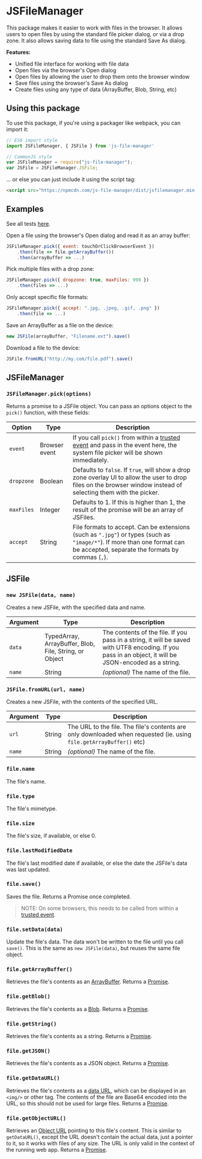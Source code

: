 # JSFileManager

This package makes it easier to work with files in the browser. It allows users to open files by using the standard file picker dialog, or via a drop zone. It also allows saving data to file using the standard Save As dialog.

**Features:**

- Unified file interface for working with file data
- Open files via the browser's Open dialog
- Open files by allowing the user to drop them onto the browser window
- Save files using the browser's Save As dialog
- Create files using any type of data (ArrayBuffer, Blob, String, etc)

## Using this package

To use this package, if you're using a packager like webpack, you can import it:

``` javascript
// ES6 import style
import JSFileManager, { JSFile } from 'js-file-manager'

// CommonJS style
var JSFileManager = require("js-file-manager");
var JSFile = JSFileManager.JSFile;
```

... or else you can just include it using the script tag:

``` html
<script src="https://npmcdn.com/js-file-manager/dist/jsfilemanager.min.js"></script>
```

## Examples

See all tests [here](https://rawgit.com/jjv360/js-file-manager/master/tests.html).

Open a file using the browser's Open dialog and read it as an array buffer:

``` javascript
JSFileManager.pick({ event: touchOrClickBrowserEvent })
    .then(file => file.getArrayBuffer())
	.then(arrayBuffer => ...)
```

Pick multiple files with a drop zone:

``` javascript
JSFileManager.pick({ dropzone: true, maxFiles: 999 })
    .then(files => ...)
```

Only accept specific file formats:
```javascript
JSFileManager.pick({ accept: ".jpg, .jpeg, .gif, .png" })
    .then(file => ...)
```

Save an ArrayBuffer as a file on the device:

``` javascript
new JSFile(arrayBuffer, "Filename.ext").save()
```

Download a file to the device:

``` javascript
JSFile.fromURL("http://my.com/file.pdf").save()
```


## JSFileManager

### `JSFileManager.pick(options)`

Returns a promise to a JSFile object. You can pass an options object to the `pick()` function, with these fields:

Option		| Type				| Description
------------|-------------------|-----------------------
`event` 	| Browser event 	| If you call `pick()` from within a [trusted event] and pass in the event here, the system file picker will be shown immediately.
`dropzone`	| Boolean			| Defaults to `false`. If `true`, will show a drop zone overlay UI to allow the user to drop files on the browser window instead of selecting them with the picker.
`maxFiles`	| Integer			| Defaults to 1. If this is higher than 1, the result of the promise will be an array of JSFiles.
`accept`	| String			| File formats to accept. Can be extensions (such as `".jpg"`) or types (such as `"image/*"`). If more than one format can be accepted, separate the formats by commas (`,`).


## JSFile

### `new JSFile(data, name)`

Creates a new JSFile, with the specified data and name.

Argument	| Type														| Description
------------|-----------------------------------------------------------|-----------------------
`data`		| TypedArray, ArrayBuffer, Blob, File, String, or Object	| The contents of the file. If you pass in a string, it will be saved with UTF8 encoding. If you pass in an object, it will be JSON-encoded as a string.
`name`		| String													| *(optional)* The name of the file.


### `JSFile.fromURL(url, name)`

Creates a new JSFile, with the contents of the specified URL.

Argument	| Type		| Description
------------|-----------|-----------------------
`url`		| String	| The URL to the file. The file's contents are only downloaded when requested (ie. using `file.getArrayBuffer()` etc)
`name`		| String	| *(optional)* The name of the file.


### `file.name`

The file's name.


### `file.type`

The file's mimetype.


### `file.size`

The file's size, if available, or else 0.


### `file.lastModifiedDate`

The file's last modified date if available, or else the date the JSFile's data was last updated.


### `file.save()`

Saves the file. Returns a Promise once completed.

> NOTE: On some browsers, this needs to be called from within a [trusted event].


### `file.setData(data)`

Update the file's data. The data won't be written to the file until you call `save()`. This is the same as `new JSFile(data)`, but reuses the same file object.


### `file.getArrayBuffer()`

Retrieves the file's contents as an [ArrayBuffer]. Returns a [Promise].


### `file.getBlob()`

Retrieves the file's contents as a [Blob]. Returns a [Promise].


### `file.getString()`

Retrieves the file's contents as a string. Returns a [Promise].


### `file.getJSON()`

Retrieves the file's contents as a JSON object. Returns a [Promise].


### `file.getDataURL()`

Retrieves the file's contents as a [data URL], which can be displayed in an `<img/>` or other tag. The contents of the file are Base64 encoded into the URL, so this should not be used for large files. Returns a [Promise].


### `file.getObjectURL()`

Retrieves an [Object URL] pointing to this file's content. This is similar to `getDataURL()`, except the URL doesn't contain the actual data, just a pointer to it, so it works with files of any size.
The URL is only valid in the context of the running web app. Returns a [Promise].



[ArrayBuffer]: https://developer.mozilla.org/en/docs/Web/JavaScript/Reference/Global_Objects/ArrayBuffer
[Blob]: https://developer.mozilla.org/en/docs/Web/API/Blob
[data URL]: https://developer.mozilla.org/en-US/docs/Web/HTTP/Basics_of_HTTP/Data_URIs
[Object URL]: https://developer.mozilla.org/en-US/docs/Web/API/URL/createObjectURL
[Promise]: https://developer.mozilla.org/en/docs/Web/JavaScript/Reference/Global_Objects/Promise
[trusted event]: https://developer.mozilla.org/en/docs/Web/API/Event/isTrusted
